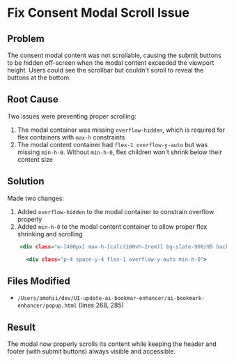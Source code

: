 <!-- 97427ba8-db40-41a3-9a95-729585a16454 8c0d2df8-6a74-403c-a91b-51898a9dbd1d -->
# Fix Consent Modal Scroll Issue

## Problem

The consent modal content was not scrollable, causing the submit buttons to be hidden off-screen when the modal content exceeded the viewport height. Users could see the scrollbar but couldn't scroll to reveal the buttons at the bottom.

## Root Cause

Two issues were preventing proper scrolling:
1. The modal container was missing `overflow-hidden`, which is required for flex containers with `max-h` constraints
2. The modal content container had `flex-1 overflow-y-auto` but was missing `min-h-0`. Without `min-h-0`, flex children won't shrink below their content size

## Solution

Made two changes:
1. Added `overflow-hidden` to the modal container to constrain overflow properly
2. Added `min-h-0` to the modal content container to allow proper flex shrinking and scrolling

```268:268:popup.html
    <div class="w-[400px] max-h-[calc(100vh-2rem)] bg-slate-900/95 backdrop-blur-xl border border-white/10 rounded-2xl shadow-2xl m-4 flex flex-col overflow-hidden">
```

```285:285:popup.html
      <div class="p-4 space-y-4 flex-1 overflow-y-auto min-h-0">
```

## Files Modified

- `/Users/amohii/dev/UI-update-ai-bookmar-enhancer/ai-bookmark-enhancer/popup.html` (lines 268, 285)

## Result

The modal now properly scrolls its content while keeping the header and footer (with submit buttons) always visible and accessible.
